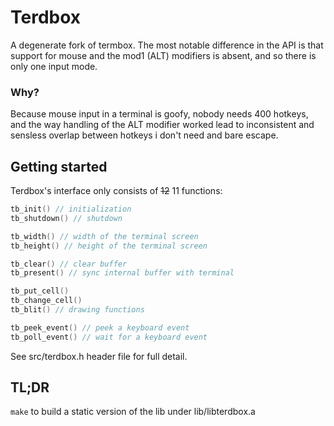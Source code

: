 # Terdbox

A degenerate fork of termbox. The most notable difference in the API is that 
support for mouse and the mod1 (ALT) modifiers is absent, and so there is only 
one input mode.

### Why? 

Because mouse input in a terminal is goofy, nobody needs 400 hotkeys, and
the way handling of the ALT modifier worked lead to inconsistent and sensless
overlap between hotkeys i don't need and bare escape.

## Getting started
Terdbox's interface only consists of ~~12~~ 11 functions:
```c
tb_init() // initialization
tb_shutdown() // shutdown

tb_width() // width of the terminal screen
tb_height() // height of the terminal screen

tb_clear() // clear buffer
tb_present() // sync internal buffer with terminal

tb_put_cell()
tb_change_cell()
tb_blit() // drawing functions

tb_peek_event() // peek a keyboard event
tb_poll_event() // wait for a keyboard event
```
See src/terdbox.h header file for full detail.

## TL;DR
`make` to build a static version of the lib under lib/libterdbox.a
